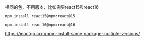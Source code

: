 相同的包，不用版本，比如需要react15和react16

```node
npm install react15@npm:react@15

npm install react16@npm:react@16
```


https://reactgo.com/npm-install-same-package-multiple-versions/